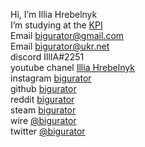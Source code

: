 Hi, I’m Illia Hrebelnyk\
I’m studying at the [KPI](https://kpi.ua/)\
Email [bigurator@gmail.com](mailto:bigurator@gmail.com)\
Email [bigurator@ukr.net](mailto:bigurator@ukr.net)\
discord IllIA#2251\
youtube chanel [Illia Hrebelnyk](https://www.youtube.com/channel/UCOrX0FITra5eMdoZ2eJri1Q)\
instagram [bigurator](https://www.instagram.com/bigurator?r=nametag)\
github [bigurator](https://github.com/bigurator)\
reddit [bigurator](https://www.reddit.com/user/bigurator/)\
steam [bigurator](https://steamcommunity.com/id/bigurator "ну а это стим мой")\
wire [@bigurator](https://github.com/bigurator "захожу очень редко")\
twitter [@bigurator](https://twitter.com/bigurator)
<!-- 
telegram [@bigurator](https://t.me/bigurator)\
revolt [01FGSNE02TN7NHC9GX5E8EQQWK](void "Захожу никогда")
-->

